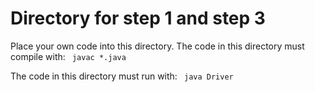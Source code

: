 # Directory for step 1 and step 3

Place your own code into this directory. The code in this directory must compile with:
<code>
javac *.java
</code>

The code in this directory must run with:
<code>
java Driver
</code>
